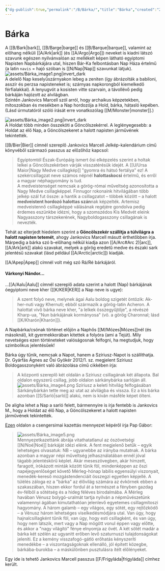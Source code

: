 ```yaml
---
{"dg-publish":true,"permalink":"/B/Bárka/","title":"Bárka","created":"2023-11-09T07:32","updated":"2024-10-23T20:31"}
---
```



# Bárka

A [[B/Bark\|bark]], [[B/Barge\|barge]] és [[B/Barque\|barque]], valamint az előhang nélküli [[A/Ark\|ark]] (és [[A/Argo\|Argo]]) neveket is kiadni látszó szavunk egészen nyilvánvalóan az mellékelt képen látható egyiptomi Napisten Napbárkájára utal, hiszen Bár-Ka felbontásban Nap Háza értelmű (a latin `navis` = hajó szóban is [[N/Nap\|Nap]] szavunkat látjuk).  
![assets/Bárka_image1.png|invert_dark](/img/user/B/assets/B%C3%A1rka_image1.png)  
A delelő Nap keselyűszárnyakon lebeg a zeniten (így ábrázolták a babiloni, asszír és perzsa napisteneket is; szárnyas napkorongból kiemelkedő férfialakkal). A lenyugvót a kosisten vitte szarvain, a távollévő pedig bárkáján hajózott az alvilágban.  
Szintén Jankovics Marcell szól arról, hogy archaikus képzetekben, mítoszokban és mesékben a Nap hordozója a Hold, bárka, hátasló kepében. (Lásd úrmutatóról szóló írását erre vonatkozólag [[M/Monster\|monster]].)

![assets/Bárka_image2.png|invert_dark](/img/user/B/assets/B%C3%A1rka_image2.png)  
A Holdat több minden összeköti a Göncölszekérrel. A leglényegesebb: a Holdat az élő Nap, a Göncölszekeret a halott napisten járművének tekintették.  

[[B/Bier\|Bier]] címnél szereplő Jankovics Marcell Jelkép-kalendárium című könyvéből származó passzus az előzőhöz kapcsol:  
> Egyiptomtól Észak-Európáig ismert ősi elképzelés szerint a holtak lelkei a Göncölszekérben várják visszatérésük idejét. A [[U/Ursa Maior\|Nagy Medve csillagkép]] "gyomra és hátsó fertálya" ez! A szekércsillagzat neve számos népnél **halottaskocsi** értelmű, és erről a magyar néphagyomány is tud.  
> A medveistenséget nemcsak a görög-római műveltség azonosította a Nagy Medve csillagképpel. Finnugor rokonaink hitvilágában több jelkép szál fut össze: a hantik a csillagzatot – többek között – a halott **medveistent hordozó halottas szán**nak képzelték. Artemisz medveistennő csillagképpé válásának regéjére gondolva pedig érdemes eszünkbe idézni, hogy a szomszédos Kis Medvét eleink Nagyasszony társzekerének, Nagyboldogasszony csillagának is nevezték.  

Tehát az elterjedt hiedelem szerint a **Göncölszekér szállítja a túlvilágra a halott napisten tetemét**, ahogy Jankovics Marcell másutt érthetőbben írja. Márpedig a bárka szó b-előhang nélkül kiadja azon [[A/Arc#Arc 2)\|arc]], [[A/Ark\|ark]] alakú szavakat, melyek a görög eredetű medve és északi sark jelentésű szavakat (lásd például [[A/Arctic\|arctic]]) kiadják.  

[[A/Apep\|Apep]] címnél volt még szó Rá/Ré bárkájáról.  

#### Várkonyi Nándor...

...[[A/Aalu\|Aalu]] címnél szereplő adata szerint a halott (Nap) bárkájának óegyiptomi neve kher ([[K/KER\|KER]] a Nap neve is ugye):  
> A szent folyó neve, melynek ágai Aalu boldog szigetét öntözik: Ak-her-nuti vagy Khernuti; ebből származik a görög-latin Acheron. A halottat vivő bárka neve kher, "a lelkek összegyűjtője", a révészé Kharp-ua, "Nun bárkájának kormányosa" (vö. a görög Charonnal; lásd [[K/Kharón\|Kharón]]).  

A Napbárka/csónak történet előjön a Naphős [[M/Mózes\|Mózes]]nél (és másoknál), kit gyermekkorában kitettek a folyóra (ami a Tejút). Mily nevetséges ezen történeteket valóságosnak felfogni, ha megtudjuk, hogy szimbolikus jelentésűek!  

Bárka úgy tűnik, nemcsak a Napot, hanem a Szíriusz-Napot is szállíthatja. Dr. Gyárfás Ágnes az Ősi Gyökér 2012/1. sz. megjelent Szíriusz Boldogasszonyként való ábrázolása című cikkében írja:  
> A központi szereplő két oldalán a Szíriusz csillagának két állapota. Bal oldalon egyszerű csillag, jobb oldalon sárkánybárka sarlóján áll.  
> ![assets/Bárka_image4.png](/img/user/B/assets/B%C3%A1rka_image4.png)
> Szíriusz a keleti hitvilág felfogásában Sárkánybárkán tette meg az utat az alvilágba és vissza. Ez a kis bárka azonban [[S/Sarló\|sarló]] alakú, nem is kíván másféle képet ölteni.  

De aligha lehet a Nap a sarló felett, bármennyire is írja fentebb is Jankovics M., hogy a Holdat az élő Nap, a Göncölszekeret a halott napisten járművének tekintették.  

[Ezen](http://www.magtudin.org/Kazettas.htm) oldalon a csengersimai kazettás mennyezet képéről írja Pap Gábor:  
> ![assets/Bárka_image5.png](/img/user/B/assets/B%C3%A1rka_image5.png)  
> Mennyezetkazettánk ábrája vitathatatlanul az ószövetségi [[N/Noé\|Noé]] bárkáját idézi elénk. A fent megjelenő betűk – egyik lehetséges olvasatuk: NB – ugyanebbe az irányba mutatnak. A bárka azonban a magyar népi műveltség jelhasználatában ennél jóval tágabb jelentéskörű képlet. Akár meseszövegben, akár hímzett, faragott, írókázott minták között tűnik föl, mindenképpen az őszi napéjegyenlőséget követő Mérleg-hónap labilis egyensúlyi viszonyait, menedék-kereső mozgástendenciáit összegzi egyetlen képjellé. A túlélés záloga ez a "bárka" az élővilág számára az évkörnek ebben a szakaszában, hiszen ekkor fordul át a természet a fényben gazdag év-félből a sötétség és a hideg féléves birodalmába. A Mérleg havában Vénusz bolygó-uralmát tartja nyilván a népművészetünk valamennyi ágában kimutathatóan jelenlevő egyetemes csillagmítoszi hagyomány. A három galamb – egy világos, egy sötét, egy rejtőzködő – a Vénusz három lehetséges viselkedésmódjára utal. Van úgy, hogy hajnalcsillagként tűnik föl, van úgy, hogy esti csillagként, és van úgy, hogy nem látszik, mert vagy a Nap mögött vonul éppen vagy előtte, és akkor a "nagy világító" fénye elnyomja az övét. A két sötét madár a bárka két szélén az ugyanitt erőben levő szaturnuszi tulajdonságokat jeleníti. Ez a kemény visszafogó-gátló erőhatás kényszeríti menedékbe – a viszontagságoknak ellenálló, jól épített közegbe, bárkába-burokba – a máskülönben pusztulásra ítélt élőlényeket.  

Egy ide is tehető Jankovics Marcell passzus [[F/Frigyláda\|frigyláda]] címhez került.